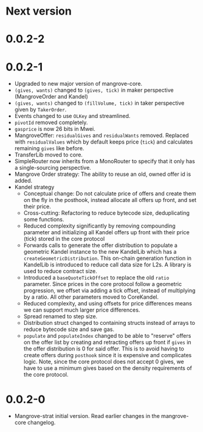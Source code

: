 # Next version

# 0.0.2-2

# 0.0.2-1

- Upgraded to new major version of mangrove-core.
- `(gives, wants)` changed to `(gives, tick)` in maker perspective (MangroveOrder and Kandel)
- `(gives, wants)` changed to `(fillVolume, tick)` in taker perspective given by `TakerOrder`.
- Events changed to use `OLKey` and streamlined.
- `pivotId` removed completely.
- `gasprice` is now 26 bits in Mwei.
- MangroveOffer: `residualGives` and `residualWants` removed. Replaced with `residualValues` which by default keeps price (`tick`) and calculates remaining `gives` like before.
- TransferLib moved to core.
- SimpleRouter now inherits from a MonoRouter to specify that it only has a single-sourcing perspective.
- Mangrove Order strategy: The ability to reuse an old, owned offer id is added.
- Kandel strategy
  - Conceptual change: Do not calculate price of offers and create them on the fly in the posthook, instead allocate all offers up front, and set their price.
  - Cross-cutting: Refactoring to reduce bytecode size, deduplicating some functions.
  - Reduced complexity significantly by removing compounding parameter and initializing all Kandel offers up front with their price (tick) stored in the core protocol
  - Forwards calls to generate the offer distribution to populate a geometric Kandel instance to the new KandelLib which has a `createGeometricDistribution`. This on-chain generation function in KandelLib is introduced to reduce call data size for L2s. A library is used to reduce contract size.
  - Introduced a `baseQuoteTickOffset` to replace the old `ratio` parameter. Since prices in the core protocol follow a geometric progression, we offset via adding a tick offset, instead of multiplying by a ratio. All other parameters moved to CoreKandel.
  - Reduced complexity, and using offsets for price differences means we can support much larger price differences.
  - Spread renamed to step size.
  - Distribution struct changed to containing structs instead of arrays to reduce bytecode size and save gas.
  - `populate` and `populateIndex` changed to be able to "reserve" offers on the offer list by creating and retracting offers up front if `gives` in the offer distribution is 0 for said offer. This is to avoid having to create offers during `posthook` since it is expensive and complicates logic. Note, since the core protocol does not accept 0 gives, we have to use a minimum gives based on the density requirements of the core protocol.

# 0.0.2-0

- Mangrove-strat initial version. Read earlier changes in the mangrove-core changelog.
